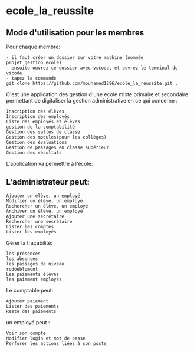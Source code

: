 # ecole_la_reussite

## Mode d'utilisation pour les membres

Pour chaque membre:

    - il faut créer un dossier sur votre machine (nommée projet_gestion_ecole) 
    - ensuite ouvrez ce dossier avec vscode, et ouvrez le terminal de vscode
    - tapez la commande
    git clone https://github.com/mouhamed1296/ecole_la_reussite.git .

C'est une application des gestion d'une école mixte primaire et secondaire permettant de digitaliser la gestion administrative en ce qui concerne :

    Inscription des élèves
    Inscription des employés
    Liste des employés et élèves
    gestion de la comptabilité
    Gestion des salles de classe
    Gestion des modules(pour les collèges)
    Gestion des évaluations
    Gestion de passages en classe supérieur
    Gestion des résultats

L'application va permettre à l'école:

## L'administrateur peut:

    Ajouter un élève, un employé
    Modifier un élève, un employé
    Rechercher un élève, un employé
    Archiver un élève, un employé
    Ajouter une secrétaire
    Rechercher une secrétaire
    Lister les comptes
    Lister les employés

Gérer la traçabilité:

    les présences
    les absences
    les passages de niveau
    redoublement
    Les paiements élèves
    les paiement employés

Le comptable peut:

    Ajouter paiement
    Lister des paiements
    Reste des paiements

un employé peut :

    Voir son compte
    Modifier login et mot de passe
    Perforer les actions liées à son poste

